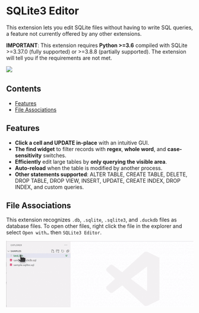 # SQLite3 Editor
This extension lets you edit SQLite files without having to write SQL queries, a feature not currently offered by any other extensions.

**IMPORTANT**: This extension requires **Python >=3.6** compiled with SQLite >=3.37.0 (fully supported) or >=3.8.8 (partially supported). The extension will tell you if the requirements are not met.

![](https://raw.githubusercontent.com/yy0931/sqlite3-editor/main/demo.gif)

## Contents
- [Features](#features)
- [File Associations](#file-associations)

## Features
- **Click a cell and UPDATE in-place** with an intuitive GUI.
- **The find widget** to filter records with **regex**, **whole word**, and **case-sensitivity** switches.
- **Efficiently** edit large tables by **only querying the visible area**.
- **Auto-reload** when the table is modified by another process.
- **Other statements supported**: ALTER TABLE, CREATE TABLE, DELETE, DROP TABLE, DROP VIEW, INSERT, UPDATE, CREATE INDEX, DROP INDEX, and custom queries.

## File Associations
This extension recognizes `.db`, `.sqlite`, `.sqlite3`, and `.duckdb` files as database files. To open other files, right click the file in the explorer and select `Open with…` then `SQLite3 Editor`.

![](https://raw.githubusercontent.com/yy0931/sqlite3-editor/main/open_with.gif)
 